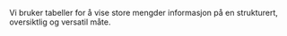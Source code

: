Vi bruker tabeller for å vise store mengder informasjon på en strukturert, 
oversiktlig og versatil måte.
